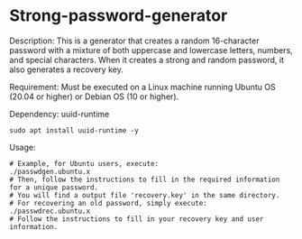 # Strong-password-generator
Description: This is a generator that creates a random 16-character password with a mixture of both uppercase and lowercase letters, numbers, and special characters. When it creates a strong and random password, it also generates a recovery key. 

Requirement: Must be executed on a Linux machine running Ubuntu OS (20.04 or higher) or Debian OS (10 or higher). 

Dependency: uuid-runtime

    sudo apt install uuid-runtime -y

Usage: 

    # Example, for Ubuntu users, execute:
    ./passwdgen.ubuntu.x
    # Then, follow the instructions to fill in the required information for a unique password.
    # You will find a output file 'recovery.key' in the same directory.
    # For recovering an old password, simply execute:
    ./passwdrec.ubuntu.x
    # Follow the instructions to fill in your recovery key and user information.
